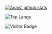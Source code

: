 [![Anais' github stats](https://github-readme-stats.vercel.app/api?username=naistangz&show_icons=true&theme=synthwave)](https://github.com/naistangz/github-readme-stats)

![Top Langs](https://github-readme-stats.vercel.app/api/top-langs/?username=naistangz&hide=TeX&layout=compact)

![Visitor Badge](https://visitor-badge.laobi.icu/badge?page_id=naistangz.naistangz)
<!--START_SECTION:waka-->
          
<!--END_SECTION:waka-->
